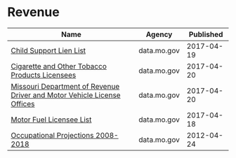 # Revenue

Name | Agency | Published
---- | ---- | ---------
[Child Support Lien List](../socrata/7t5a-79ri.md) | data.mo.gov | 2017-04-19
[Cigarette and Other Tobacco Products Licensees](../socrata/inpf-ekav.md) | data.mo.gov | 2017-04-20
[Missouri Department of Revenue Driver and Motor Vehicle License Offices](../socrata/835g-7keg.md) | data.mo.gov | 2017-04-20
[Motor Fuel Licensee List](../socrata/kf27-upwz.md) | data.mo.gov | 2017-04-18
[Occupational Projections 2008-2018](../socrata/d62n-mfxz.md) | data.mo.gov | 2012-04-24

